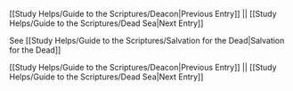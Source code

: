 [[Study Helps/Guide to the Scriptures/Deacon|Previous Entry]]  ||  [[Study Helps/Guide to the Scriptures/Dead Sea|Next Entry]]

 See [[Study Helps/Guide to the Scriptures/Salvation for the Dead|Salvation for the Dead]]

[[Study Helps/Guide to the Scriptures/Deacon|Previous Entry]]  ||  [[Study Helps/Guide to the Scriptures/Dead Sea|Next Entry]]